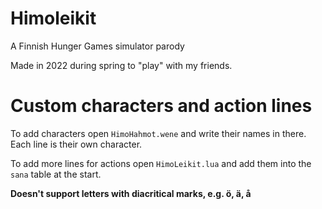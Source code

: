# Himoleikit
A Finnish Hunger Games simulator parody

Made in 2022 during spring to "play" with my friends.

# Custom characters and action lines
To add characters open `HimoHahmot.wene` and write their names in there. Each line is their own character.

To add more lines for actions open `HimoLeikit.lua` and add them into the `sana` table at the start.

**Doesn't support letters with diacritical marks, e.g. ö, ä, å**
